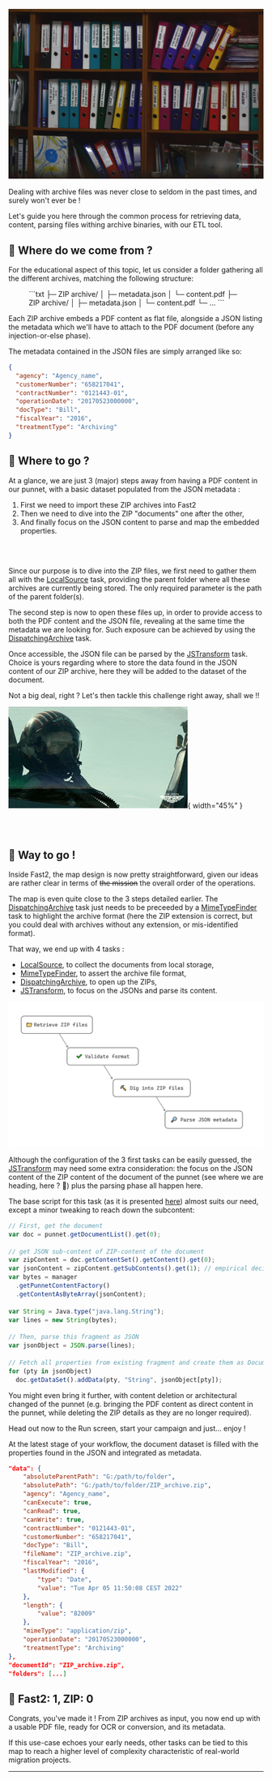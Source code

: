 ![Blog cover](../assets/img/cookbooks/fromZiptoPunnet_cover.jpg)

Dealing with archive files was never close to seldom in the past times, and surely won't ever be !

Let's guide you here through the common process for retrieving data, content, parsing files withing archive binaries, with our ETL tool.

## 🧐 Where do we come from ?

For the educational aspect of this topic, let us consider a folder gathering all the different archives, matching the following structure:

<!-- ![ZIP tree view](../assets/img/cookbooks/fromZip2Punnet.png){ width="50%" } -->

<figure markdown>
```txt
├─ ZIP archive/
│       ├─ metadata.json
│       └─ content.pdf
├─  ZIP archive/
│       ├─ metadata.json
│       └─ content.pdf
└─ ...
```
</figure>

Each ZIP archive embeds a PDF content as flat file, alongside a JSON listing the metadata which we'll have to attach to the PDF document (before any injection-or-else phase).

The metadata contained in the JSON files are simply arranged like so:


```json
{
  "agency": "Agency_name",
  "customerNumber": "658217041",
  "contractNumber": "0121443-01",
  "operationDate": "20170523000000",
  "docType": "Bill",
  "fiscalYear": "2016",
  "treatmentType": "Archiving"
}
```


## 🤔 Where to go ?

At a glance, we are just 3 (major) steps away from having a PDF content in our punnet, with a basic dataset populated from the JSON metadata :

1. First we need to import these ZIP archives into Fast2
1. Then we need to dive into the ZIP "documents" one after the other,
1. And finally focus on the JSON content to parse and map the embedded properties.

<br/>
<br/>

Since our purpose is to dive into the ZIP files, we first need to gather them all with the [LocalSource](../catalog/source.md#LocalSource) task, providing the parent folder where all these archives are currently being stored. The only required parameter is the path of the parent folder(s).

The second step is now to open these files up, in order to provide access to both the PDF content and the JSON file, revealing at the same time the metadata we are looking for. Such exposure can be achieved by using the [DispatchingArchive](../catalog/converter.md#DispatchingArchive) task.

Once accessible, the JSON file can be parsed by the [JSTransform](../catalog/transformer.md#JSTransform) task. Choice is yours regarding where to store the data found in the JSON content of our ZIP archive, here they will be added to the dataset of the document.

Not a big deal, right ? Let's then tackle this challenge right away, shall we !!


![TopGun GIF](../assets/img/cookbooks/top-gun_aircraft-salute.gif){ width="45%" }


<br/>
<br/>

## 🚀 Way to go !

Inside Fast2, the map design is now pretty straightforward, given our ideas are rather clear in terms of <strike>the mission</strike> the overall order of the operations.

The map is even quite close to the 3 steps detailed earlier. The [DispatchingArchive](../catalog/converter.md#DispatchingArchive) task just needs to be preceeded by a [MimeTypeFinder](../catalog/tool.md#MimeTypeFinder) task to highlight the archive format (here the ZIP extension is correct, but you could deal with archives without any extension, or mis-identified format).

That way, we end up with 4 tasks :

- [LocalSource](../catalog/source.md#LocalSource), to collect the documents from local storage,
- [MimeTypeFinder](../catalog/tool.md#MimeTypeFinder), to assert the archive file format,
- [DispatchingArchive](../catalog/converter.md#DispatchingArchive), to open up the ZIPs,
- [JSTransform](../catalog/transformer.md#JSTransform), to focus on the JSONs and parse its content.

![Map to build for ZIP extraction](../assets/img/cookbooks/fromZip2Punnet_map.png)

Although the configuration of the 3 first tasks can be easily guessed, the [JSTransform](../catalog/transformer.md#JSTransform) may need some extra consideration: the focus on the JSON content of the ZIP content of the document of the punnet (see where we are heading, here ? 👀) plus the parsing phase all happen here.

The base script for this task (as it is presented [here](../advanced/javascript.md#map-from-json)) almost suits our need, except a minor tweaking to reach down the subcontent:

```js
// First, get the document
var doc = punnet.getDocumentList().get(0);

// get JSON sub-content of ZIP-content of the document
var zipContent = doc.getContentSet().getContent().get(0);
var jsonContent = zipContent.getSubContents().get(1); // empirical decision, PDF comes first
var bytes = manager
  .getPunnetContentFactory()
  .getContentAsByteArray(jsonContent);

var String = Java.type("java.lang.String");
var lines = new String(bytes);

// Then, parse this fragment as JSON
var jsonObject = JSON.parse(lines);

// Fetch all properties from existing fragment and create them as Document data
for (pty in jsonObject)
  doc.getDataSet().addData(pty, "String", jsonObject[pty]);
```

You might even bring it further, with content deletion or architectural changed of the punnet (e.g. bringing the PDF content as direct content in the punnet, while deleting the ZIP details as they are no longer required).

Head out now to the Run screen, start your campaign and just... enjoy !

At the latest stage of your workflow, the document dataset is filled with the properties found in the JSON and integrated as metadata.

```json hl_lines="4 8-12 21-22"
"data": {
    "absoluteParentPath": "G:/path/to/folder",
    "absolutePath": "G:/path/to/folder/ZIP_archive.zip",
    "agency": "Agency_name",
    "canExecute": true,
    "canRead": true,
    "canWrite": true,
    "contractNumber": "0121443-01",
    "customerNumber": "658217041",
    "docType": "Bill",
    "fileName": "ZIP_archive.zip",
    "fiscalYear": "2016",
    "lastModified": {
        "type": "Date",
        "value": "Tue Apr 05 11:50:08 CEST 2022"
    },
    "length": {
        "value": "82009"
    },
    "mimeType": "application/zip",
    "operationDate": "20170523000000",
    "treatmentType": "Archiving"
},
"documentId": "ZIP_archive.zip",
"folders": [...]
```

## 👏 Fast2: 1, ZIP: 0

Congrats, you've made it ! From ZIP archives as input, you now end up with a usable PDF file, ready for OCR or conversion, and its metadata.

If this use-case echoes your early needs, other tasks can be tied to this map to reach a higher level of complexity characteristic of real-world migration projects.

---

